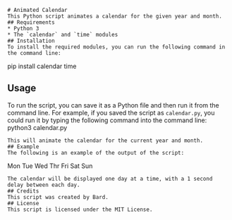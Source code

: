 ```
# Animated Calendar
This Python script animates a calendar for the given year and month.
## Requirements
* Python 3
* The `calendar` and `time` modules
## Installation
To install the required modules, you can run the following command in the command line:
```
pip install calendar time
## Usage
To run the script, you can save it as a Python file and then run it from the command line. For example, if you saved the script as `calendar.py`, you could run it by typing the following command into the command line:
python3 calendar.py
```
This will animate the calendar for the current year and month.
## Example
The following is an example of the output of the script:
```
Mon
Tue
Wed
Thr
Fri
Sat
Sun
```
The calendar will be displayed one day at a time, with a 1 second delay between each day.
## Credits
This script was created by Bard.
## License
This script is licensed under the MIT License.
```
